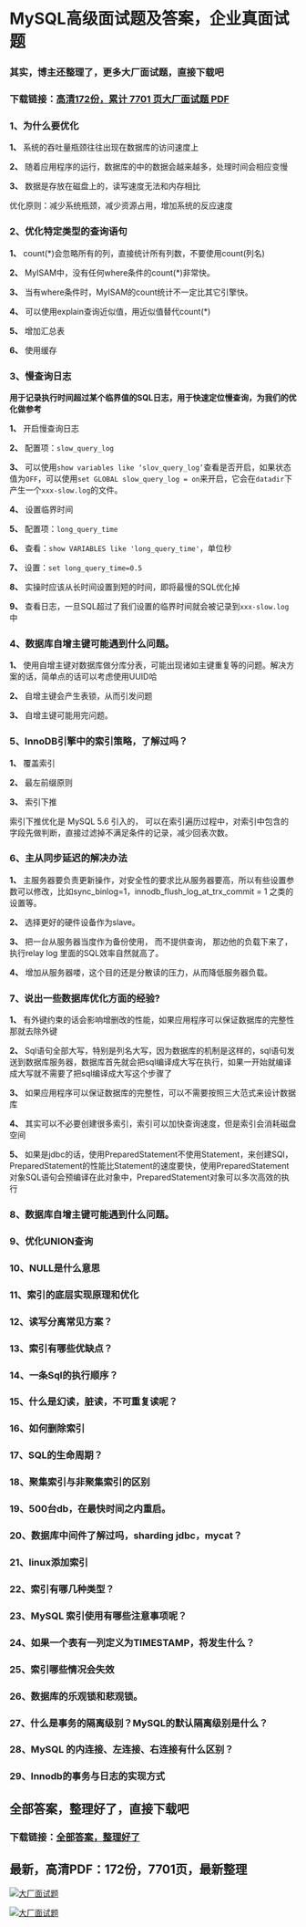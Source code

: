 # MySQL高级面试题及答案，企业真面试题

### 其实，博主还整理了，更多大厂面试题，直接下载吧

### 下载链接：[高清172份，累计 7701 页大厂面试题  PDF](https://github.com/souyunku/DevBooks/blob/master/docs/index.md)



### 1、为什么要优化

**1、** 系统的吞吐量瓶颈往往出现在数据库的访问速度上

**2、** 随着应用程序的运行，数据库的中的数据会越来越多，处理时间会相应变慢

**3、** 数据是存放在磁盘上的，读写速度无法和内存相比

优化原则：减少系统瓶颈，减少资源占用，增加系统的反应速度


### 2、优化特定类型的查询语句

**1、** count(*)会忽略所有的列，直接统计所有列数，不要使用count(列名)

**2、** MyISAM中，没有任何where条件的count(*)非常快。

**3、** 当有where条件时，MyISAM的count统计不一定比其它引擎快。

**4、** 可以使用explain查询近似值，用近似值替代count(*)

**5、** 增加汇总表

**6、** 使用缓存


### 3、慢查询日志

**用于记录执行时间超过某个临界值的SQL日志，用于快速定位慢查询，为我们的优化做参考**

**1、** 开启慢查询日志

**2、** 配置项：`slow_query_log`

**3、** 可以使用`show variables like ‘slov_query_log’`查看是否开启，如果状态值为`OFF`，可以使用`set GLOBAL slow_query_log = on`来开启，它会在`datadir`下产生一个`xxx-slow.log`的文件。

**4、** 设置临界时间

**5、** 配置项：`long_query_time`

**6、** 查看：`show VARIABLES like 'long_query_time'`，单位秒

**7、** 设置：`set long_query_time=0.5`

**8、** 实操时应该从长时间设置到短的时间，即将最慢的SQL优化掉

**9、** 查看日志，一旦SQL超过了我们设置的临界时间就会被记录到`xxx-slow.log`中


### 4、数据库自增主键可能遇到什么问题。

**1、** 使用自增主键对数据库做分库分表，可能出现诸如主键重复等的问题。解决方案的话，简单点的话可以考虑使用UUID哈

**2、** 自增主键会产生表锁，从而引发问题

**3、** 自增主键可能用完问题。


### 5、InnoDB引擎中的索引策略，了解过吗？

**1、** 覆盖索引

**2、** 最左前缀原则

**3、** 索引下推

索引下推优化是 MySQL 5.6 引入的， 可以在索引遍历过程中，对索引中包含的字段先做判断，直接过滤掉不满足条件的记录，减少回表次数。


### 6、主从同步延迟的解决办法

**1、** 主服务器要负责更新操作，对安全性的要求比从服务器要高，所以有些设置参数可以修改，比如sync_binlog=1，innodb_flush_log_at_trx_commit = 1 之类的设置等。

**2、** 选择更好的硬件设备作为slave。

**3、** 把一台从服务器当度作为备份使用， 而不提供查询， 那边他的负载下来了， 执行relay log 里面的SQL效率自然就高了。

**4、** 增加从服务器喽，这个目的还是分散读的压力，从而降低服务器负载。


### 7、说出一些数据库优化方面的经验?

**1、** 有外键约束的话会影响增删改的性能，如果应用程序可以保证数据库的完整性那就去除外键

**2、** Sql语句全部大写，特别是列名大写，因为数据库的机制是这样的，sql语句发送到数据库服务器，数据库首先就会把sql编译成大写在执行，如果一开始就编译成大写就不需要了把sql编译成大写这个步骤了

**3、** 如果应用程序可以保证数据库的完整性，可以不需要按照三大范式来设计数据库

**4、** 其实可以不必要创建很多索引，索引可以加快查询速度，但是索引会消耗磁盘空间

**5、** 如果是jdbc的话，使用PreparedStatement不使用Statement，来创建SQl，PreparedStatement的性能比Statement的速度要快，使用PreparedStatement对象SQL语句会预编译在此对象中，PreparedStatement对象可以多次高效的执行


### 8、数据库自增主键可能遇到什么问题。
### 9、优化UNION查询
### 10、NULL是什么意思
### 11、索引的底层实现原理和优化
### 12、读写分离常见方案？
### 13、索引有哪些优缺点？
### 14、一条Sql的执行顺序？
### 15、什么是幻读，脏读，不可重复读呢？
### 16、如何删除索引
### 17、SQL的生命周期？
### 18、聚集索引与非聚集索引的区别
### 19、500台db，在最快时间之内重启。
### 20、数据库中间件了解过吗，sharding jdbc，mycat？
### 21、linux添加索引
### 22、索引有哪几种类型？
### 23、MySQL 索引使用有哪些注意事项呢？
### 24、如果一个表有一列定义为TIMESTAMP，将发生什么？
### 25、索引哪些情况会失效
### 26、数据库的乐观锁和悲观锁。
### 27、什么是事务的隔离级别？MySQL的默认隔离级别是什么？
### 28、MySQL 的内连接、左连接、右连接有什么区别？
### 29、Innodb的事务与日志的实现方式




## 全部答案，整理好了，直接下载吧

### 下载链接：[全部答案，整理好了](https://www.souyunku.com/wp-content/uploads/weixin/githup-weixin-2.png)




## 最新，高清PDF：172份，7701页，最新整理

[![大厂面试题](https://www.souyunku.com/wp-content/uploads/weixin/mst.png "架构师专栏")](https://www.souyunku.com/wp-content/uploads/weixin/githup-weixin.png "架构师专栏")

[![大厂面试题](https://www.souyunku.com/wp-content/uploads/weixin/githup-weixin.png "架构师专栏")](https://www.souyunku.com/wp-content/uploads/weixin/githup-weixin.png "架构师专栏")
